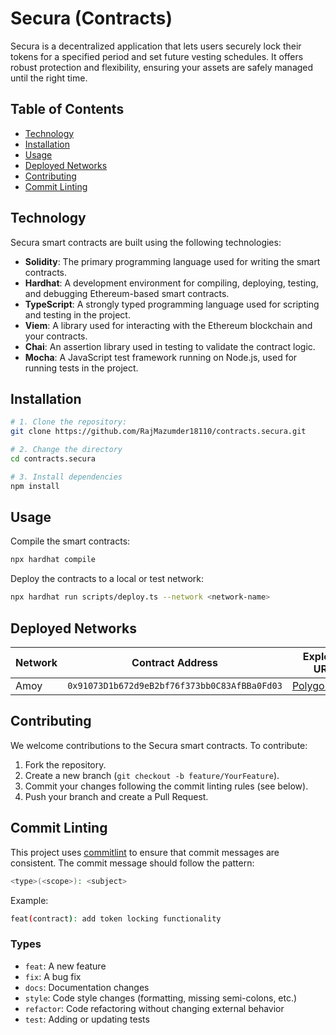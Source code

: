 # Secura (Contracts)

Secura is a decentralized application that lets users securely lock their tokens for a specified period and set future vesting schedules. It offers robust protection and flexibility, ensuring your assets are safely managed until the right time.

## Table of Contents

- [Technology](#technology)
- [Installation](#installation)
- [Usage](#usage)
- [Deployed Networks](#deployed-networks)
- [Contributing](#contributing)
- [Commit Linting](#commit-linting)

## Technology

Secura smart contracts are built using the following technologies:

- **Solidity**: The primary programming language used for writing the smart contracts.
- **Hardhat**: A development environment for compiling, deploying, testing, and debugging Ethereum-based smart contracts.
- **TypeScript**: A strongly typed programming language used for scripting and testing in the project.
- **Viem**: A library used for interacting with the Ethereum blockchain and your contracts.
- **Chai**: An assertion library used in testing to validate the contract logic.
- **Mocha**: A JavaScript test framework running on Node.js, used for running tests in the project.

## Installation

```bash
# 1. Clone the repository:
git clone https://github.com/RajMazumder18110/contracts.secura.git

# 2. Change the directory
cd contracts.secura

# 3. Install dependencies
npm install
```

## Usage

Compile the smart contracts:

```bash
npx hardhat compile
```

Deploy the contracts to a local or test network:

```bash
npx hardhat run scripts/deploy.ts --network <network-name>
```

## Deployed Networks

| Network | Contract Address                             | Explorer URL                                                                                   |
| ------- | -------------------------------------------- | ---------------------------------------------------------------------------------------------- |
| Amoy    | `0x91073D1b672d9eB2bf76f373bb0C83AfBBa0Fd03` | [PolygonScan](https://amoy.polygonscan.com/address/0x91073D1b672d9eB2bf76f373bb0C83AfBBa0Fd03) |

## Contributing

We welcome contributions to the Secura smart contracts. To contribute:

1. Fork the repository.
2. Create a new branch (`git checkout -b feature/YourFeature`).
3. Commit your changes following the commit linting rules (see below).
4. Push your branch and create a Pull Request.

## Commit Linting

This project uses [commitlint](https://commitlint.js.org/) to ensure that commit messages are consistent. The commit message should follow the pattern:

```bash
<type>(<scope>): <subject>
```

Example:

```bash
feat(contract): add token locking functionality
```

### Types

- `feat`: A new feature
- `fix`: A bug fix
- `docs`: Documentation changes
- `style`: Code style changes (formatting, missing semi-colons, etc.)
- `refactor`: Code refactoring without changing external behavior
- `test`: Adding or updating tests
